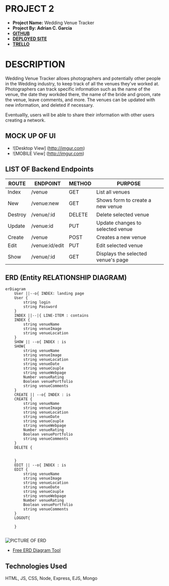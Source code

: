 # PROJECT 2

- **Project Name:** Wedding Venue Tracker
- **Project By: Adrian C. Garcia**
- **[GITHUB](https://github.com/adriancgarcia/project2)**
- **[DEPLOYED SITE](https://project-2-app.onrender.com/)**
- **[TRELLO](9https://trello.com/invite/b/4jY99k89/ATTI64cdce348b302046f2ecb96f002719a889D092CB/project-2-app)**




# DESCRIPTION
Wedding Venue Tracker allows photographers and potentially other people in the Wedding industry, to keep track of all the venues they've worked at. Photographers can track specific information such as the name of the venue, the date they workded there, the name of the bride and groom, rate the venue, leave comments, and more. The venues can be updated with new information, and deleted if necessary. 

Eventuallly, users will be able to share their information with other users creating a network. 



## MOCK UP OF UI

- ![Desktop View] (http://imgur.com)
- ![MOBILE View] (http://imgur.com)

## LIST OF Backend Endpoints

|   ROUTE   |   ENDPOINT  | METHOD  |   PURPOSE    |
|-----------|-------------|---------|--------------|
|   Index   |   /venue    |   GET |   List all venues   |
|   New     |   /venue:new  |   GET |   Shows form to create a new venue    |
|   Destroy |   /venue/:id  |   DELETE |   Delete selected venue    |
|   Update  |   /venue:id   |   PUT |    Update changes to selected venue    |
|   Create  |   /venue    | POST    |   Creates a new venue     |
|   Edit    |   /venue:id/edit |   PUT |   Edit selected venue    |
|   Show    |   /venue/:id  |   GET |   Displays the selected venue's page  |





## ERD (Entity RELATIONSHIP DIAGRAM)
``` mermaid
erDiagram
    User ||--o{ INDEX: landing page
    User {
        string login
        string Password
    }
    INDEX ||--|{ LINE-ITEM : contains
    INDEX {
        string venueName
        string venueImage
        string venueLocation
    }
    SHOW || --o{ INDEX : is
    SHOW{
        string venueName
        string venueImage
        string venueLocation
        string venueDate
        string venueCouple
        string venueWebpage
        Number venueRating
        Boolean venuePortfolio
        string venueComments
    }
    CREATE || --o{ INDEX : is
    CREATE {
        string venueName
        string venueImage
        string venueLocation
        string venueDate
        string venueCouple
        string venueWebpage
        Number venueRating
        Boolean venuePortfolio
        string venueComments
    }
    DELETE {


    }
    EDIT || --o{ INDEX : is
    EDIT {
        string venueName
        string venueImage
        string venueLocation
        string venueDate
        string venueCouple
        string venueWebpage
        Number venueRating
        Boolean venuePortfolio
        string venueComments
    }
    LOGOUT{

    }
    

```



![PICTURE OF ERD](http://imgur.com)

- [Free ERD Diagram Tool](https://dbdiagram.io/home)

## Technologies Used
HTML, JS, CSS, Node, Express, EJS, Mongo 